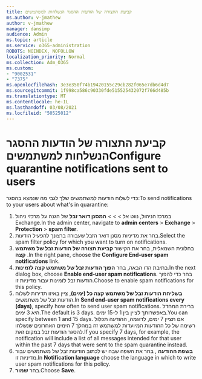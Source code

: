 ```yaml
---
title: קביעת התצורה של הודעות ההסגר הנשלחות למשתמשים
ms.author: v-jmathew
author: v-jmathew
manager: dansimp
audience: Admin
ms.topic: article
ms.service: o365-administration
ROBOTS: NOINDEX, NOFOLLOW
localization_priority: Normal
ms.collection: Adm_O365
ms.custom:
- "9002531"
- "7375"
ms.openlocfilehash: 3e3e350f74b19420155c29cb282f065e7db6d4d7
ms.sourcegitcommit: 1f998ca586c90330fde515525432072f766d485b
ms.translationtype: MT
ms.contentlocale: he-IL
ms.lasthandoff: 03/08/2021
ms.locfileid: "50525012"
---
```

# <a name="configure-quarantine-notifications-sent-to-users"></a><span data-ttu-id="d4e51-102">קביעת התצורה של הודעות ההסגר הנשלחות למשתמשים</span><span class="sxs-lookup"><span data-stu-id="d4e51-102">Configure quarantine notifications sent to users</span></span>

<span data-ttu-id="d4e51-103">כדי לשלוח הודעות למשתמשים שלך לגבי מה שנמצא בהסגר:</span><span class="sxs-lookup"><span data-stu-id="d4e51-103">To send notifications to your users about what's in quarantine:</span></span>

1. <span data-ttu-id="d4e51-104">במרכז הניהול, נווט אל   >    >    >  **המסנן דואר זבל** של הגנה על מרכזי ניהול Exchange.</span><span class="sxs-lookup"><span data-stu-id="d4e51-104">In the admin center, navigate to **admin centers** > **Exchange** > **Protection** > **spam filter**.</span></span>
2. <span data-ttu-id="d4e51-105">בחר את מדיניות מסנן דואר הזבל שעבורה ברצונך להפעיל הודעות.</span><span class="sxs-lookup"><span data-stu-id="d4e51-105">Select the spam filter policy for which you want to turn on notifications.</span></span>
3. <span data-ttu-id="d4e51-106">בחלונית השמאלית, בחר את הקישור **קביעת תצורה של הודעות זבל של משתמש קצה** .</span><span class="sxs-lookup"><span data-stu-id="d4e51-106">In the right pane, choose the **Configure End-user spam notifications** link.</span></span>
4. <span data-ttu-id="d4e51-107">בתיבת הדו הבאה, בחר **הפוך הודעות זבל של משתמש קצה לזמינות**.</span><span class="sxs-lookup"><span data-stu-id="d4e51-107">In the next dialog box, choose **Enable end-user spam notifications**.</span></span> <span data-ttu-id="d4e51-108">בחר כדי להפוך הודעות זבל לזמינות עבור מדיניות זו.</span><span class="sxs-lookup"><span data-stu-id="d4e51-108">Choose to enable spam notifications for this policy.</span></span>
5. <span data-ttu-id="d4e51-109">**בשליחת הודעות זבל של משתמש קצה כל (ימים)**, ציין באיזו תדירות לשלוח הודעות זבל של משתמשים.</span><span class="sxs-lookup"><span data-stu-id="d4e51-109">In **Send end-user spam notifications every (days)**, specify how often to send user spam notifications.</span></span> <span data-ttu-id="d4e51-110">ברירת המחדל היא 3 ימים.</span><span class="sxs-lookup"><span data-stu-id="d4e51-110">The default is 3 days.</span></span> <span data-ttu-id="d4e51-111">באפשרותך לציין בין 1 ל-15 ימים.</span><span class="sxs-lookup"><span data-stu-id="d4e51-111">You can specify between 1 and 15 days.</span></span> <span data-ttu-id="d4e51-112">אם תציין 7 ימים, לדוגמה, ההודעה תכלול רשימה של כל ההודעות המיועדות למשתמש זה במהלך 7 הימים האחרונים שנשלחו להסגר הודעות זבל במקום זאת.</span><span class="sxs-lookup"><span data-stu-id="d4e51-112">If you specify 7 days, for example, the notification will include a list of all messages intended for that user within the past 7 days that were sent to the spam quarantine instead.</span></span>
6. <span data-ttu-id="d4e51-113">**בשפת ההודעה** , בחר את השפה שבה יש לכתוב הודעות זבל של משתמשים עבור מדיניות זו.</span><span class="sxs-lookup"><span data-stu-id="d4e51-113">In **Notification language** choose the language in which to write user spam notifications for this policy.</span></span>
7. <span data-ttu-id="d4e51-114">בחר **שמור**.</span><span class="sxs-lookup"><span data-stu-id="d4e51-114">Choose **Save**.</span></span>
